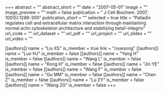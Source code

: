 +++
abstract = ""
abstract_short = ""
date = "2007-05-01"
image = ""
image_preview = ""
math = false
publication = " J Cell Biochem. 2007, 100(5):1288-300"
publication_short = ""
selected = true
title = "Palladin regulates cell and extracellular matrix interaction through maintaining normal actin cytoskeleton architecture and stabilizing beta1-integrin"
url_code = ""
url_dataset = ""
url_pdf = ""
url_project = ""
url_slides = ""
url_video = ""

[[authors]]
    name = "Liu XS"
    is_member = true
    link = "/xuesong"
[[authors]]
    name = "Luo HJ"
    is_member = false
[[authors]]
    name = "Yang H"
    is_member = false
[[authors]]
    name = "Wang L"
    is_member = false
[[authors]]
    name = "Kong H"
    is_member = false
[[authors]]
    name = "Jin YE"
    is_member = false
[[authors]]
    name = "Wang F"
    is_member = false
[[authors]]
    name = "Gu MM"
    is_member = false
[[authors]]
    name = "Chen Z"
    is_member = false
[[authors]]
    name = "Lu ZY"
    is_member = false
[[authors]]
    name = "Wang ZG"
    is_member = false
+++
